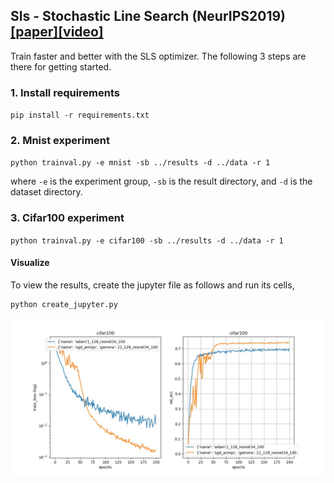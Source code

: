 ## Sls - Stochastic Line Search (NeurIPS2019) [[paper]](https://arxiv.org/abs/1905.09997)[[video]](https://www.youtube.com/watch?v=3Jx0tuZ1ERs)

Train faster and better with the SLS optimizer. The following 3 steps are there for getting started.

### 1. Install requirements

`pip install -r requirements.txt`

### 2. Mnist experiment

`python trainval.py -e mnist -sb ../results -d ../data -r 1`

where `-e` is the experiment group, `-sb` is the result directory, and `-d` is the dataset directory.

### 3. Cifar100 experiment

`python trainval.py -e cifar100 -sb ../results -d ../data -r 1`


#### Visualize

To view the results, create the jupyter file as follows and run its cells,
```
python create_jupyter.py
```

![alt text](neurips2019/cifar100.jpg)
